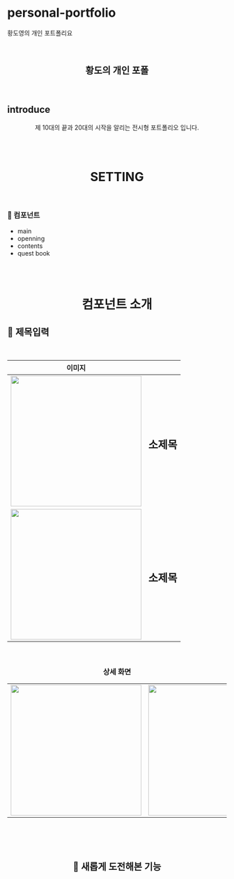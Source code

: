 # personal-portfolio
황도영의 개인 포트폴리요

<br>

 <h2 align="center">황도의 개인 포폴</h2>

<br>

## introduce

<div align="center">

제 10대의 끝과 20대의 시작을 알리는 전시형 포트폴리오 입니다. 

</div>

</br>

</br>


 <h1 align="center"> SETTING </h1>
<br>


### 📱 컴포넌트

- main
- openning
- contents 
- quest book

<br>
<br>

 <h1 align="center"> 컴포넌트 소개 </h1>
 
## 📱 제목입력

<br>

| 이미지 | |
|:-----:|:----|
|<img src="" width= 300> | <h2>소제목</h2> |
|<img src="" width= 300> | <h2>소제목</h2> |

<div align="center">

<br>

### 상세 화면
| |  |  |
|:-----:|:----:|:-----:|
| <img src= "" width=300>| <img src= "" width=300> |<img src= "" width=300> |

<br>
<br>



<br>

## 🎉 새롭게 도전해본 기능

<br>  


## 


```js
 
```
